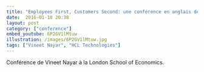 ```yaml
---
title: "Employees First, Customers Second: une conférence en anglais de Vineet Nayar"
date:  2016-01-18 20:38
layout: post
category: ["conference"]
embed_youtube: 6P2GV1lMtuw
illustration: /images/6P2GV1lMtuw.jpg
tags: ["Vineet Nayar", "HCL Technologies"]
---
```




Conférence de Vineet Nayar à la London School of Economics.
